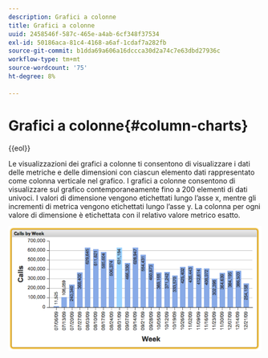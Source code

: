 ```yaml
---
description: Grafici a colonne
title: Grafici a colonne
uuid: 2458546f-587c-465e-a4ab-6cf348f37534
exl-id: 50186aca-81c4-4168-a6af-1cdaf7a282fb
source-git-commit: b1dda69a606a16dccca30d2a74c7e63dbd27936c
workflow-type: tm+mt
source-wordcount: '75'
ht-degree: 8%

---
```


# Grafici a colonne{#column-charts}

{{eol}}

Le visualizzazioni dei grafici a colonne ti consentono di visualizzare i dati delle metriche e delle dimensioni con ciascun elemento dati rappresentato come colonna verticale nel grafico. I grafici a colonne consentono di visualizzare sul grafico contemporaneamente fino a 200 elementi di dati univoci. I valori di dimensione vengono etichettati lungo l’asse x, mentre gli incrementi di metrica vengono etichettati lungo l’asse y. La colonna per ogni valore di dimensione è etichettata con il relativo valore metrico esatto.

![](assets/column1.png)
